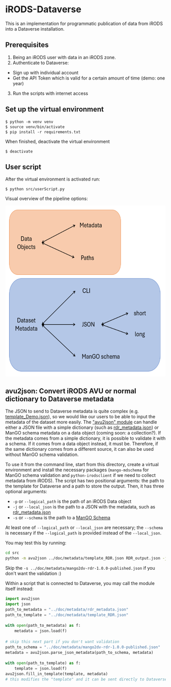 # iRODS-Dataverse
This is an implementation for programmatic publication of data from iRODS into a Dataverse installation.

## Prerequisites 
1) Being an iRODS user with data in an iRODS zone.
2) Authenticate to Dataverse:
- Sign up with individual account
- Get the API Token which is valid for a certain amount of time (demo: one year)
3) Run the scripts with internet access


## Set up the virtual environment
```
$ python -m venv venv
$ source venv/bin/activate
$ pip install -r requirements.txt
```

When finished, deactivate the virtual environment
```
$ deactivate
```

## User script
After the virtual environment is activated run:
```
$ python src/userScript.py
```

Visual overview of the pipeline options:

<img src="./doc/img/20241108_pipeline_options.png" alt="overview-pipeline-options" style="height: 536px; width: 635px;"/>


## avu2json: Convert iRODS AVU or normal dictionary to Dataverse metadata

The JSON to send to Dataverse metadata is quite complex (e.g. [template_Demo.json](./doc/metadata/template_Demo.json)), so we would like our users to be able to input the metadata of the dataset more easily.
The ["avu2json" module](./src/avu2json.py) can handle either a JSON file with a simple dictionary (such as [rdr_metadata.json](./doc/metadata/rdr_metadata.json)) or ManGO schema metadata on a data object (coming soon: a collection?).
If the metadata comes from a simple dictionary, it is possible to validate it with a schema. If it comes from a data object instead, it must be.
Therefore, if the same dictionary comes from a different source, it can also be used without ManGO schema validation.

To use it from the command line, start from this directory, create a virtual environment and install the necessary packages (`mango-mdschema` for ManGO schema validation and `python-irodsclient` if we need to collect metadata from iRODS). The script has two positional arguments: the path to the template for Dataverse and a path to store the output. Then, it has three optional arguments:

- `-p` or `--logical_path` is the path of an iRODS Data object
- `-j` or `--local_json` is the path to a JSON with the metadata, such as [rdr_metadata.json](./doc/metadata/rdr_metadata.json)
- `-s` or `--schema` is the path to a [ManGO Schema](./doc/metadata/mango2dv-rdr-1.0.0-published.json)

At least one of `--logical_path` or `--local_json` are necessary; the `--schema` is necessary if the `--logical_path` is provided instead of the `--local_json`.

You may test this by running:

```sh
cd src
python -m avu2json ../doc/metadata/template_RDR.json RDR_output.json -j ../doc/metadata/rdr_metadata.json -s ../doc/metadata/mango2dv-rdr-1.0.0-published.json
```

Skip the `-s ../doc/metadata/mango2dv-rdr-1.0.0-published.json` if you don't want the validation :)

Within a script that is connected to Dataverse, you may call the module itself instead:

```python
import avu2json
import json
path_to_metadata = "../doc/metadata/rdr_metadata.json"
path_to_template = "../doc/metadata/template_RDR.json"

with open(path_to_metadata) as f:
    metadata = json.load(f)

# skip this next part if you don't want validation
path_to_schema = "../doc/metadata/mango2dv-rdr-1.0.0-published.json"
metadata = avu2json.parse_json_metadata(path_to_schema, metadata)

with open(path_to_template) as f:
    template = json.load(f)
avu2json.fill_in_template(template, metadata)
# this modifies the "template" and it can be sent directly to Dataverse
```
